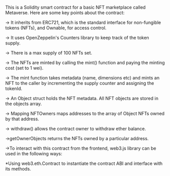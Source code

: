 This is a Solidity smart contract for a basic NFT marketplace called Metaverse. Here are some key points about the contract:

-> It inherits from ERC721, which is the standard interface for non-fungible tokens (NFTs), and Ownable, for access control.

-> It uses OpenZeppelin's Counters library to keep track of the token supply.

-> There is a max supply of 100 NFTs set.

-> The NFTs are minted by calling the mint() function and paying the minting cost (set to 1 wei).

-> The mint function takes metadata (name, dimensions etc) and mints an NFT to the caller by incrementing the supply counter and assigning the tokenId.

-> An Object struct holds the NFT metadata. All NFT objects are stored in the objects array.

-> Mapping NFTOwners maps addresses to the array of Object NFTs owned by that address.

-> withdraw() allows the contract owner to withdraw ether balance.

->getOwnerObjects returns the NFTs owned by a particular address.

->To interact with this contract from the frontend, web3.js library can be used in the following ways:

*Using web3.eth.Contract to instantiate the contract ABI and interface with its methods.
